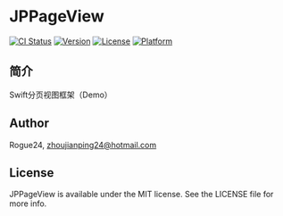 # JPPageView

[![CI Status](https://img.shields.io/travis/Rogue24/JPPageView.svg?style=flat)](https://travis-ci.org/Rogue24/JPPageView)
[![Version](https://img.shields.io/cocoapods/v/JPPageView.svg?style=flat)](https://cocoapods.org/pods/JPPageView)
[![License](https://img.shields.io/cocoapods/l/JPPageView.svg?style=flat)](https://cocoapods.org/pods/JPPageView)
[![Platform](https://img.shields.io/cocoapods/p/JPPageView.svg?style=flat)](https://cocoapods.org/pods/JPPageView)

## 简介

Swift分页视图框架（Demo）

## Author

Rogue24, zhoujianping24@hotmail.com

## License

JPPageView is available under the MIT license. See the LICENSE file for more info.
